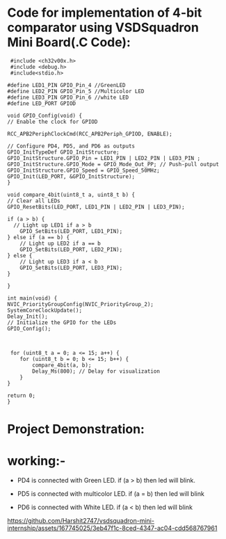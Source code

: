 # Code for implementation of 4-bit comparator using VSDSquadron Mini Board(.C Code):


     #include <ch32v00x.h>
     #include <debug.h>
     #include<stdio.h>

    #define LED1_PIN GPIO_Pin_4 //GreenLED
    #define LED2_PIN GPIO_Pin_5 //Multicolor LED
    #define LED3_PIN GPIO_Pin_6 //white LED
    #define LED_PORT GPIOD

    void GPIO_Config(void) {
    // Enable the clock for GPIOD

    RCC_APB2PeriphClockCmd(RCC_APB2Periph_GPIOD, ENABLE);

    // Configure PD4, PD5, and PD6 as outputs
    GPIO_InitTypeDef GPIO_InitStructure;
    GPIO_InitStructure.GPIO_Pin = LED1_PIN | LED2_PIN | LED3_PIN ;
    GPIO_InitStructure.GPIO_Mode = GPIO_Mode_Out_PP; // Push-pull output
    GPIO_InitStructure.GPIO_Speed = GPIO_Speed_50MHz;
    GPIO_Init(LED_PORT, &GPIO_InitStructure);
    }

    void compare_4bit(uint8_t a, uint8_t b) {
    // Clear all LEDs
    GPIO_ResetBits(LED_PORT, LED1_PIN | LED2_PIN | LED3_PIN);

    if (a > b) {
      // Light up LED1 if a > b
        GPIO_SetBits(LED_PORT, LED1_PIN);
    } else if (a == b) {
        // Light up LED2 if a == b
        GPIO_SetBits(LED_PORT, LED2_PIN);
    } else {
        // Light up LED3 if a < b
        GPIO_SetBits(LED_PORT, LED3_PIN);
    }  
    
    }  

    int main(void) {   
    NVIC_PriorityGroupConfig(NVIC_PriorityGroup_2);
    SystemCoreClockUpdate();
    Delay_Init();
    // Initialize the GPIO for the LEDs
    GPIO_Config();


  
     for (uint8_t a = 0; a <= 15; a++) {
        for (uint8_t b = 0; b <= 15; b++) {
            compare_4bit(a, b);
            Delay_Ms(800); // Delay for visualization
        }
    }
    
    return 0;
    }
    

# Project Demonstration:


# working:-

* PD4 is connected with Green LED. if (a > b) then led will blink.

* PD5 is connected with multicolor LED. if (a = b) then led will blink

* PD6 is connected with White LED. if (a < b) then led will blink




https://github.com/Harshit2747/vsdsquadron-mini-internship/assets/167745025/3eb47f1c-8ced-4347-ac04-cdd568767961

    



